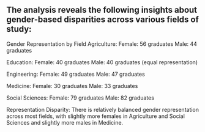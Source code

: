 ## The analysis reveals the following insights about gender-based disparities across various fields of study:
Gender Representation by Field
Agriculture:
Female: 56 graduates
Male: 44 graduates

Education:
Female: 40 graduates
Male: 40 graduates (equal representation)

Engineering:
Female: 49 graduates
Male: 47 graduates

Medicine:
Female: 30 graduates
Male: 33 graduates

Social Sciences:
Female: 79 graduates
Male: 82 graduates

Representation Disparity:
There is relatively balanced gender representation across most fields, with slightly more females in Agriculture and Social Sciences and slightly more males in Medicine.
